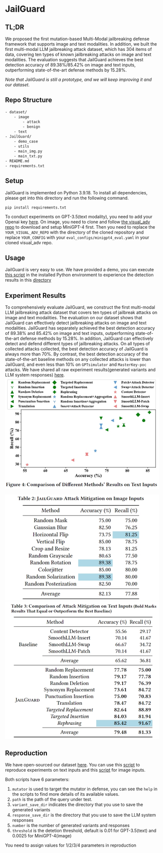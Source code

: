 # JailGuard
## TL;DR

We proposed the first mutation-based Multi-Modal jailbreaking defense framework that supports image and text modalities.
In addition, we built the first multi-modal LLM jailbreaking attack dataset, which has 304 items of data, covering ten types of known jailbreaking attacks on image and text modalities.
The evaluation suggests that JailGuard achieves the best detection accuracy of 89.38%/85.42% on image and text inputs, outperforming state-of-the-art defense methods by 15.28%.

*Note that JailGuard is still a prototype, and we will keep improving it and our dataset.*




## Repo Structure

```
- dataset/
    - image
        - attack
        - benign
    - text                    
- JailGuard/   
    - demo_case
    - utils
    - main_img.py
    - main_txt.py
- README.md
- requirements.txt    
```

## Setup

JailGuard is implemented on Python 3.9.18.
To install all dependencies, please get into this directory and run the following command.
```
pip install requirements.txt
```

To conduct experiments on GPT-3.5(text modality), you need to add your Openai key [here](./JailGuard/utils/config.cfg).
On image, you need to clone and follow [the visual_adv repo](https://github.com/Unispac/Visual-Adversarial-Examples-Jailbreak-Large-Language-Models) to download and setup MiniGPT-4 first.
Then you need to replace the `YOUR_VISUAL_ADV_REPO` with the directory of the cloned repository and replace `YOUR_CONFIG` with your `eval_configs/minigpt4_eval.yaml` in your cloned visual_adv repo.

## Usage

JailGuard is very easy to use.
We have provided a demo, you can execute [this script](./JailGuard/main_txt.py) in the installed Python environment to experience the detection results in this [directory](./JailGuard/demo_case)


## Experiment Results

To comprehensively evaluate JailGuard, we construct the first multi-modal LLM jailbreaking attack dataset that covers ten types of jailbreak attacks on image and text modalities.
The evaluation on our dataset shows that JailGuard can effectively detect jailbreaking attacks on image and text modalities.
JailGuard has separately achieved the best detection accuracy of 89.38% and 85.42% on image and text inputs, outperforming state-of-the-art defense methods by 15.28%.
In addition, JailGuard can effectively detect and defend different types of jailbreaking attacks.
On all types of collected attacks collected, the best detection accuracy of JailGuard is always more than 70%.
By contrast, the best detection accuracy of the state-of-the-art baseline methods on any collected attacks is lower than JailGuard, and even less than 10% on `GPTsimulator` and `MasterKey-poc` attacks.
We have shared all raw experiment results(generated variants and LLM system responses) [here](https://drive.google.com/file/d/17-qioK5hFfzFkqsW33Sb6u8cjP8fb05B/view?usp=sharing).
![figure](./misc/repo_fig1.png)


![figure](./misc/repo_fig3.png)
![figure](./misc/repo_fig2.png)

## Reproduction

We have open-sourced our dataset [here](./JailGuard/dataset).
You can use this [script](./JailGuard/main_txt.py) to reproduce experiments on text inputs and this [script](./JailGuard/main_img.py) for image inputs.

Both scripts have 6 parameters:
1. `mutator` is used to target the mutator in defense, you can see the `help` in the scripts to find more details of its available values.
2. `path` is the path of the query under test.
3. `variant_save_dir` indicates the directory that you use to save the generated variants
4. `response_save_dir` is the directory that you use to save the LLM system responses
5. `number` is the number of generated variants and responses
6. `threshold` is the detetion threshold, default is 0.01 for GPT-3.5(text) and 0.0025 for MiniGPT-4(image)

You need to assign values for 1/2/3/4 parameters in reproduction
